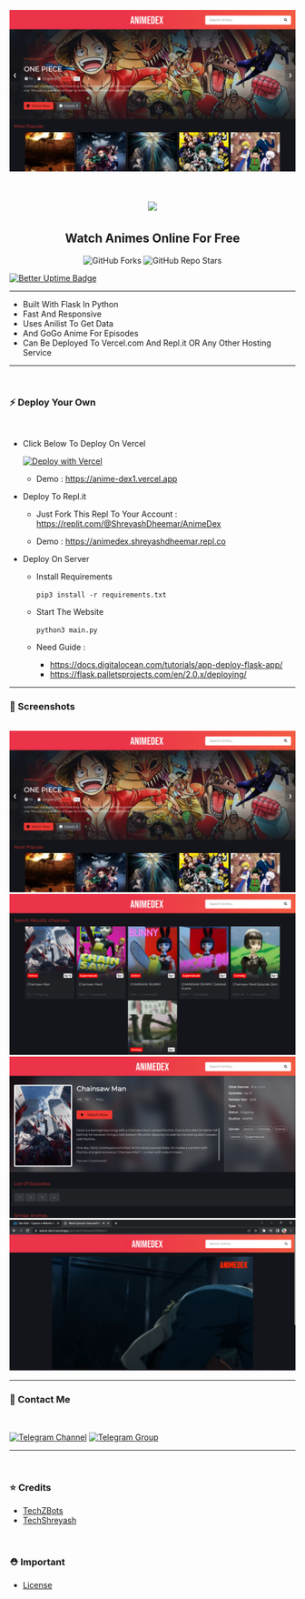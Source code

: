<p align="center"><a href="https://github.com/TechShreyash/AutoAnimeBot"><img src="./static/img/home.png"></a></p> 

<h1 align="center"><img src="https://cdn.jsdelivr.net/gh/TechShreyash/AnimeDex@main/static/img/headerr.png"></h1>
<h2 align="center"><b>Watch Animes Online For Free</b></h4>

<p align="center" > <img alt="GitHub Forks" src="https://img.shields.io/github/forks/TechShreyash/AnimeDex?label=%F0%9F%8D%B4Forks&logoColor=blue&style=social"> <img alt="GitHub Repo Stars" src="https://img.shields.io/github/stars/TechShreyash/AnimeDex?label=%E2%AD%90%EF%B8%8FStars&logoColor=blue&style=social"> </p>

[![Better Uptime Badge](https://betteruptime.com/status-badges/v1/monitor/kqf5.svg)](https://betteruptime.com/?utm_source=status_badge)

<hr>

- Built With Flask In Python
- Fast And Responsive
- Uses Anilist To Get Data
- And GoGo Anime For Episodes
- Can Be Deployed To Vercel.com And Repl.it OR Any Other Hosting Service

<hr><br>

### ⚡️ Deploy Your Own
<br>

- Click Below To Deploy On Vercel

    [![Deploy with Vercel](https://vercel.com/button)](https://vercel.com/new/clone?repository-url=https%3A%2F%2Fgithub.com%2FTechShreyash%2FAnimeDex&project-name=anime-dex&repo-name=anime-dex&demo-title=AnimeDex&demo-description=Watch%20Animes%20Online%20For%20Free&demo-url=https%3A%2F%2Fanimedex.live%2F&demo-image=https%3A%2F%2Fgithub.com%2FTechShreyash%2FAnimeDex%2Fraw%2Fmain%2Fstatic%2Fhome.png)

    - Demo : https://anime-dex1.vercel.app

- Deploy To Repl.it

    - Just Fork This Repl To Your Account : https://replit.com/@ShreyashDheemar/AnimeDex

    - Demo : https://animedex.shreyashdheemar.repl.co

- Deploy On Server
  - Install Requirements
    
    ```pip3 install -r requirements.txt```
  - Start The Website

    ```python3 main.py```

  - Need Guide : 
    - https://docs.digitalocean.com/tutorials/app-deploy-flask-app/
    - https://flask.palletsprojects.com/en/2.0.x/deploying/

<hr>

### 📸 Screenshots

<br>

<img src="./static/img/home.png">

<img src="./screenshots/search.png">

<img src="./screenshots/anime.png">

<img src="./screenshots/episode.png">

<hr>


### 👤 Contact Me
<br>

[![Telegram Channel](https://img.shields.io/static/v1?label=Join&message=Telegram%20Channel&color=blueviolet&style=for-the-badge&logo=telegram&logoColor=violet)](https://telegram.me/TechZBots) [![Telegram Group](https://img.shields.io/static/v1?label=Join&message=Telegram%20Group&color=blueviolet&style=for-the-badge&logo=telegram&logoColor=violet)](https://telegram.me/TechZBots_Support)

<hr>
<br>

### ⭐ Credits

* [TechZBots](https://t.me/TechZBots)
* [TechShreyash](https://github.com/TechShreyash)

<br>

### ⛑ Important

* [License](https://github.com/TechShreyash/AnimeDex/blob/main/LICENSE)

